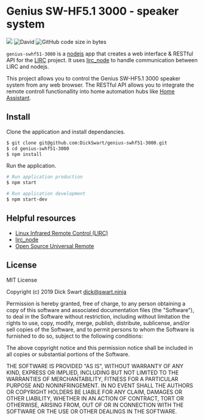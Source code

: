 # Genius SW-HF5.1 3000 - speaker system
[![](https://img.shields.io/badge/author-@dnswart-blue.svg?style=flat-square)](https://twitter.com/dnswart)
![David](https://img.shields.io/david/DickSwart/genius-swhf51-3000?style=flat-square)
![GitHub code size in bytes](https://img.shields.io/github/languages/code-size/dickswart/genius-swhf51-3000?style=flat-square)

``genius-swhf51-3000`` is a [nodejs](http://nodejs.org) app that creates a web interface & RESTful API for the [LIRC](http://lirc.org) project. It uses [lirc_node](https://github.com/alexbain/lirc_node) to handle communication between LIRC and nodejs.

This project allows you to control the Genius SW-HF5.1 3000 speaker system from any web browser. The RESTful API allows you to integrate the remote controll functionallity into home automation hubs like [Home Assistant](https://www.home-assistant.io).

## Install
Clone the application and install dependancies.
```bash
$ git clone git@github.com:DickSwart/genius-swhf51-3000.git
$ cd genius-swhf51-3000
$ npm install
```

Run the application.
```bash
# Run application production
$ npm start

# Run application development
$ npm start-dev
```

## Helpful resources
- [Linux Infrared Remote Control (LIRC)](http://lirc.org/)
- [lirc_node](https://github.com/alexbain/lirc_node)
- [Open Source Universal Remote](http://opensourceuniversalremote.com/)

## License
MIT License

Copyright (c) 2019 Dick Swart <dick@swart.ninja>

Permission is hereby granted, free of charge, to any person obtaining a copy
of this software and associated documentation files (the "Software"), to deal
in the Software without restriction, including without limitation the rights
to use, copy, modify, merge, publish, distribute, sublicense, and/or sell
copies of the Software, and to permit persons to whom the Software is
furnished to do so, subject to the following conditions:

The above copyright notice and this permission notice shall be included in all
copies or substantial portions of the Software.

THE SOFTWARE IS PROVIDED "AS IS", WITHOUT WARRANTY OF ANY KIND, EXPRESS OR
IMPLIED, INCLUDING BUT NOT LIMITED TO THE WARRANTIES OF MERCHANTABILITY,
FITNESS FOR A PARTICULAR PURPOSE AND NONINFRINGEMENT. IN NO EVENT SHALL THE
AUTHORS OR COPYRIGHT HOLDERS BE LIABLE FOR ANY CLAIM, DAMAGES OR OTHER
LIABILITY, WHETHER IN AN ACTION OF CONTRACT, TORT OR OTHERWISE, ARISING FROM,
OUT OF OR IN CONNECTION WITH THE SOFTWARE OR THE USE OR OTHER DEALINGS IN THE
SOFTWARE.
